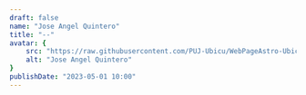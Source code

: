 ```yaml
---
draft: false
name: "Jose Angel Quintero"
title: "--"
avatar: {
    src: "https://raw.githubusercontent.com/PUJ-Ubicu/WebPageAstro-Ubicu/main/public/Equipo/JoseAngelQuintero400x400.JPG",
    alt: "Jose Angel Quintero"
}
publishDate: "2023-05-01 10:00"
---
```

